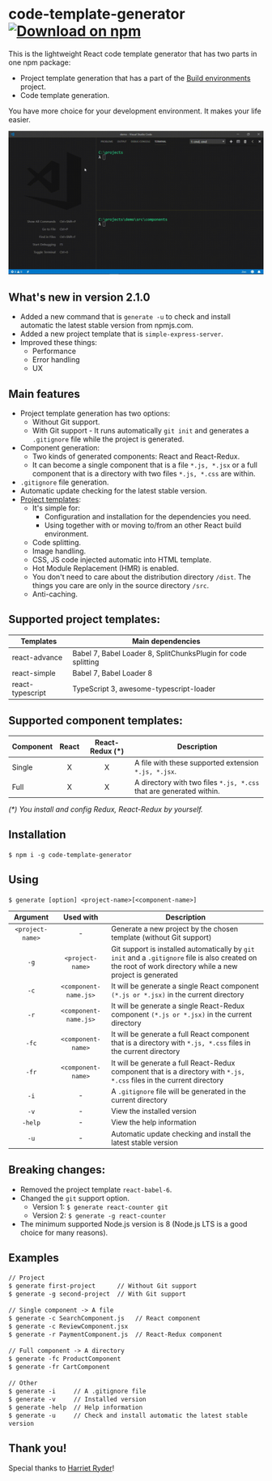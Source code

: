 # code-template-generator [![Download on npm](https://img.shields.io/badge/npm-v2.1.0-blue.svg)](https://www.npmjs.com/package/code-template-generator/v/next)
This is the lightweight React code template generator that has two parts in one npm package:
* Project template generation that has a part of the [Build environments](https://github.com/nguyenkhois/build-environments) project.
* Code template generation.

You have more choice for your development environment. It makes your life easier.

![Demo](demonew.gif)

## What's new in version 2.1.0
* Added a new command that is `generate -u` to check and install automatic the latest stable version from npmjs.com.
* Added a new project template that is `simple-express-server`.
* Improved these things:
    * Performance
    * Error handling
    * UX

## Main features
* Project template generation has two options:
    * Without Git support.
    * With Git support - It runs automatically `git init` and generates a `.gitignore` file while the project is generated.
* Component generation:
    * Two kinds of generated components: React and React-Redux.
    * It can become a single component that is a file `*.js, *.jsx` or a full component that is a directory with two files `*.js, *.css` are within.
* `.gitignore` file generation.
* Automatic update checking for the latest stable version.
* [Project templates](https://github.com/nguyenkhois/build-environments):
    * It's simple for:
        * Configuration and installation for the dependencies you need.
        * Using together with or moving to/from an other React build environment.
    * Code splitting.
    * Image handling.
    * CSS, JS code injected automatic into HTML template.
    * Hot Module Replacement (HMR) is enabled.
    * You don't need to care about the distribution directory `/dist`. The things you care are only in the source directory `/src`.
    * Anti-caching.

## Supported project templates:
|Templates|Main dependencies|
|---|---|
|react-advance|Babel 7, Babel Loader 8, SplitChunksPlugin for code splitting|
|react-simple|Babel 7, Babel Loader 8|
|react-typescript|TypeScript 3, awesome-typescript-loader|

## Supported component templates:
|Component|React|React-Redux (*)|Description|
|---|:---:|:---:|---|
|Single|X|X|A file with these supported extension `*.js, *.jsx`.|
|Full|X|X|A directory with two files `*.js, *.css` that are generated within.|

_(*) You install and config Redux, React-Redux by yourself._

## Installation
`$ npm i -g code-template-generator`

## Using
`$ generate [option] <project-name>[<component-name>]`

| Argument | Used with | Description |
|:---:|:---:|---|
| `<project-name>` | - |  Generate a new project by the chosen template (without Git support) |
|`-g`|`<project-name>`| Git support is installed automatically by `git init` and a `.gitignore` file is also created on the root of work directory while a new project is generated|
|`-c`|`<component-name.js>`|It will be generate a single React component `(*.js or *.jsx)` in the current directory|
|`-r`|`<component-name.js>`|It will be generate a single React-Redux component `(*.js or *.jsx)` in the current directory|
|`-fc`|`<component-name>`|It will be generate a full React component that is a directory with `*.js, *.css` files in the current directory|
|`-fr`|`<component-name>`|It will be generate a full React-Redux component that is a directory with `*.js, *.css` files in the current directory|
| `-i` |-| A `.gitignore` file will be generated in the current directory |
|`-v`|-|View the installed version|
|`-help`|-|View the help information|
|`-u`|-| Automatic update checking and install the latest stable version |

## Breaking changes:
- Removed the project template `react-babel-6`.
- Changed the `git` support option.
    * Version 1: `$ generate react-counter git`
    * Version 2: `$ generate -g react-counter`
- The minimum supported Node.js version is 8 (Node.js LTS is a good choice for many reasons).

## Examples

````
// Project
$ generate first-project      // Without Git support
$ generate -g second-project  // With Git support

// Single component -> A file
$ generate -c SearchComponent.js   // React component
$ generate -c ReviewComponent.jsx
$ generate -r PaymentComponent.js  // React-Redux component

// Full component -> A directory
$ generate -fc ProductComponent
$ generate -fr CartComponent

// Other
$ generate -i     // A .gitignore file
$ generate -v     // Installed version
$ generate -help  // Help information
$ generate -u     // Check and install automatic the latest stable version
````

## Thank you!
Special thanks to [Harriet Ryder](https://medium.com/northcoders/creating-a-project-generator-with-node-29e13b3cd309)!